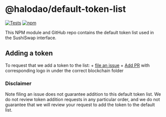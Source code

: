 # @halodao/default-token-list

[![Tests](https://github.com/halodao/token-lists/workflows/Tests/badge.svg)](https://github.com/halodao/default-token-list/actions?query=workflow%3ATests)
[![npm](https://img.shields.io/npm/v/@halodao/default-token-list)](https://unpkg.com/@halodao/default-token-list@latest/)

This NPM module and GitHub repo contains the default token list used in the SushiSwap interface.

## Adding a token

To request that we add a token to the list:
    + [file an issue](https://github.com/halodao/default-token-list/issues/new?assignees=&labels=token+request&template=token-request.md&title=Add+%7BTOKEN_SYMBOL%7D%3A+%7BTOKEN_NAME%7D)
    + [Add PR](https://github.com/halodao/assets) with corresponding logo in under the correct blockchain folder

### Disclaimer

Note filing an issue does not guarantee addition to this default token list.
We do not review token addition requests in any particular order, and we do not
guarantee that we will review your request to add the token to the default list.
